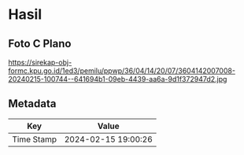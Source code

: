 # Hasil

## Foto C Plano

https://sirekap-obj-formc.kpu.go.id/1ed3/pemilu/ppwp/36/04/14/20/07/3604142007008-20240215-100744--641694b1-09eb-4439-aa6a-9d1f372947d2.jpg


## Metadata

| Key        | Value               |
| ---------- | ------------------- |
| Time Stamp | 2024-02-15 19:00:26 |



